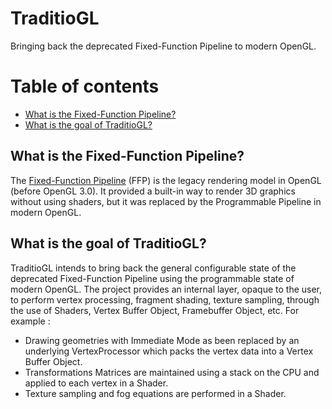 # TraditioGL

Bringing back the deprecated Fixed-Function Pipeline to modern OpenGL.

# Table of contents

* [What is the Fixed-Function Pipeline?](#what)
* [What is the goal of TraditioGL?](#goal)

<div id="what"></div>

## What is the Fixed-Function Pipeline?

The [Fixed-Function Pipeline](https://www.khronos.org/opengl/wiki/Fixed_Function_Pipeline) (FFP) is the legacy rendering model in OpenGL (before OpenGL 3.0). 
It provided a built-in way to render 3D graphics without using shaders, but it was replaced by the Programmable Pipeline in modern OpenGL.

<div id="goal"></div>

## What is the goal of TraditioGL?

TraditioGL intends to bring back the general configurable state of the deprecated Fixed-Function Pipeline using the programmable state of modern OpenGL.
The project provides an internal layer, opaque to the user, to perform vertex processing, fragment shading, texture sampling, through the use of Shaders, Vertex Buffer Object, Framebuffer Object, etc.
For example :
* Drawing geometries with Immediate Mode as been replaced by an underlying VertexProcessor which packs the vertex data into a Vertex Buffer Object.
* Transformations Matrices are maintained using a stack on the CPU and applied to each vertex in a Shader.
* Texture sampling and fog equations are performed in a Shader.